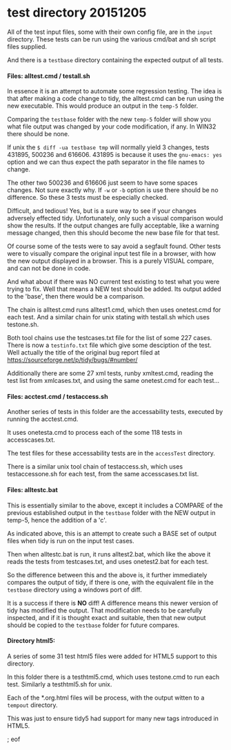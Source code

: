 # test directory 20151205

All of the test input files, some with their own config file, are in the `input` directory. These tests can be run using the various cmd/bat and sh script files supplied. 

And there is a `testbase` directory containing the expected output of all tests.

#### Files: alltest.cmd / testall.sh

In essence it is an attempt to automate some regression testing. The idea is that after making a code change to tidy, the alltest.cmd can be run using the new executable. This would produce an output in the `temp-5` folder.

Comparing the `testbase` folder with the new `temp-5` folder will show you what file output was changed by your code modification, if any. In WIN32 there should be none.

If unix the `$ diff -ua testbase tmp` will normally yield 3 changes, tests 431895, 500236 and 616606. 431895 is because it uses the `gnu-emacs: yes` option and we can thus expect the path separator in the file names to change.

The other two 500236 and 616606 just seem to have some spaces changes. Not sure exactly why. If `-w` or `-b` option is use there should be no difference. So these 3 tests must be especially checked.

Difficult, and tedious! Yes, but is a sure way to see if your changes adversely effected tidy. Unfortunately, only such a visual comparison would show the results. If the output changes are fully acceptable, like a warning message changed, then this should become the new base file for that test.

Of course some of the tests were to say avoid a segfault found. Other tests were to visually compare the original input test file in a browser, with how the new output displayed in a browser. This is a purely VISUAL compare, and can not be done in code.

And what about if there was NO current test existing to test what you were trying to fix. Well that means a NEW test should be added. Its output added to the 'base', then there would be a comparison.

The chain is alltest.cmd runs alltest1.cmd, which then uses onetest.cmd for each test. And a similar chain for unix stating with testall.sh which uses testone.sh.

Both tool chains use the testcases.txt file for the list of some 227 cases. There is now a `testinfo.txt` file which give some desciption of the test. Well actually the title of the original bug report filed at https://sourceforge.net/p/tidy/bugs/#number/

Additionally there are some 27 xml tests, runby xmltest.cmd, reading the test list from xmlcases.txt, and using the same onetest.cmd for each test...

#### Files: acctest.cmd / testaccess.sh

Another series of tests in this folder are the accessability tests, executed by running the acctest.cmd.

It uses onetesta.cmd to process each of the some 118 tests in accesscases.txt. 

The test files for these accessability tests are in the `accessTest` directory.

There is a similar unix tool chain of testaccess.sh, which uses testaccessone.sh for each test, from the same accesscases.txt list.

#### Files: alltestc.bat

This is essentially similar to the above, except it includes a COMPARE of the previous established output in the `testbase` folder with the NEW output in temp-5, hence the addition of a 'c'.

As indicated above, this is an attempt to create such a BASE set of output files when tidy is run on the input test cases.

Then when alltestc.bat is run, it runs alltest2.bat, which like the above it reads the tests from testcases.txt, and uses onetest2.bat for each test.

So the difference between this and the above is, it further immediately compares the output of tidy, if there is one, with the equivalent file in the `testbase` directory using a windows port of diff.

It is a success if there is **NO** diff! A difference means this newer version of tidy has modified the output. That modification needs to be carefully inspected, and if it is thought exact and suitable, then that new output should be copied to the `testbase` folder for future compares.

#### Directory html5:

A series of some 31 test html5 files were added for HTML5 support to this directory.

In this folder there is a testhtml5.cmd, which uses testone.cmd to run each test. Similarly a testhtml5.sh for unix.

Each of the *.org.html files will be process, with the output witten to a `tempout` directory.

This was just to ensure tidy5 had support for many new tags introduced in HTML5.


; eof
